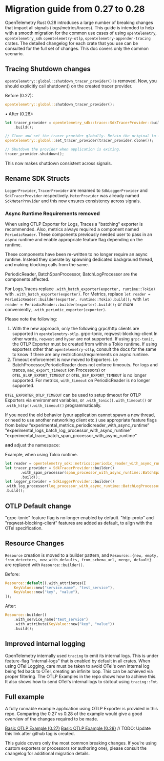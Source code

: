 # Migration guide from 0.27 to 0.28

OpenTelemetry Rust 0.28 introduces a large number of breaking changes that
impact all signals (logs/metrics/traces). This guide is intended to help with a
smooth migration for the common use cases of using `opentelemetry`,
`opentelemetry_sdk` `opentelemetry-otlp`, `opentelemetry-appender-tracing`
crates. The detailed changelog for each crate that you use can be consulted for
the full set of changes. This doc covers only the common scenario.

## Tracing Shutdown changes

`opentelemetry::global::shutdown_tracer_provider()` is removed. Now, you should
explicitly call shutdown() on the created tracer provider.

Before (0.27):

```rust
opentelemetry::global::shutdown_tracer_provider();
```

 • After (0.28):

```rust
let tracer_provider = opentelemetry_sdk::trace::SdkTracerProvider::builder()
    .build();

// Clone and set the tracer provider globally. Retain the original to invoke shutdown later.
opentelemetry::global::set_tracer_provider(tracer_provider.clone());

// Shutdown the provider when application is exiting.
tracer_provider.shutdown();
```

This now makes shutdown consistent across signals.

## Rename SDK Structs

`LoggerProvider`, `TracerProvider` are renamed to `SdkLoggerProvider` and
`SdkTracerProvider` respectively. `MeterProvider` was already named
`SdkMeterProvider` and this now ensures consistency across signals.

### Async Runtime Requirements removed

When using OTLP Exporter for Logs, Traces a "batching" exporter is recommended.
Also, metrics always required a component named `PeriodicReader`. These
components previously needed user to pass in an async runtime and enable
appropriate feature flag depending on the runtime.

These components have been re-written to no longer require an async runtime.
Instead they operate by spawning dedicated background thread, and making
blocking calls from the same.

PeriodicReader, BatchSpanProcessor, BatchLogProcessor are the components
affected.

For Logs,Traces replace `.with_batch_exporter(exporter, runtime::Tokio)` with
`.with_batch_exporter(exporter)`. For Metrics, replace `let reader =
PeriodicReader::builder(exporter, runtime::Tokio).build();` with `let reader =
PeriodicReader::builder(exporter).build();` or more conveniently,
`.with_periodic_exporter(exporter)`.

Please note the following:

1. With the new approach, only the following grpc/http clients are supported in
   `opentelemetry-otlp`. grpc-tonic, reqwest-blocking-client In other words,
   `reqwest` and `hyper` are not supported. If using `grpc-tonic`, the OTLP
   Exporter must be created from within a Tokio runtime.
   If using exporters other than `opentelemetry-otlp`, consult the docs
   for the same to know if there are any restrictions/requirements on async
   runtime.
2. Timeout enforcement is now moved to Exporters. i.e
BatchProcessor,PeriodicReader does not enforce timeouts. For logs and traces,
`max_export_timeout` (on Processors) or `OTEL_BLRP_EXPORT_TIMEOUT` or
`OTEL_BSP_EXPORT_TIMEOUT` is no longer supported. For metrics, `with_timeout` on
PeriodicReader is no longer supported.

`OTEL_EXPORTER_OTLP_TIMEOUT` can be used to setup timeout for OTLP Exporters via
environment variables, or `.with_tonic().with_timeout()` or
`.with_http().with_timeout()` programmatically.

If you need the old behavior (your application cannot spawn a new thread, or
need to use another networking client etc.) use appropriate feature flags from
  below “experimental_metrics_periodicreader_with_async_runtime”
  "experimental_logs_batch_log_processor_with_async_runtime"
  "experimental_trace_batch_span_processor_with_async_runtime"

 **and** adjust the namespace:

 Example, when using Tokio runtime.

 ```rust
let reader = opentelemetry_sdk::metrics::periodic_reader_with_async_runtime::PeriodicReader::builder(exporter, runtime::Tokio).build();
let tracer_provider = SdkTracerProvider::builder()
        .with_span_processor(span_processor_with_async_runtime::BatchSpanProcessor::builder(exporter, runtime::Tokio).build())
        .build();
let logger_provider = SdkLoggerProvider::builder()
.with_log_processor(log_processor_with_async_runtime::BatchLogProcessor::builder(exporter, runtime::Tokio).build())
.build();
```

## OTLP Default change

"grpc-tonic" feature flag is no longer enabled by default. "http-proto" and
  "reqwest-blocking-client" features are added as default, to align with the
  OTel specification.

## Resource Changes

`Resource` creation is moved to a builder pattern, and `Resource::{new, empty,
from_detectors, new_with_defaults, from_schema_url, merge, default}` are
replaced with `Resource::builder()`.

Before:

```rust
Resource::default().with_attributes([
    KeyValue::new("service.name", "test_service"),
    KeyValue::new("key", "value"),
]);
```

After:

```rust
Resource::builder()
    .with_service_name("test_service")
    .with_attribute(KeyValue::new("key", "value"))
    .build();
```

## Improved internal logging

OpenTelemetry internally used `tracing` to emit its internal logs. This is under
feature-flag "internal-logs" that is enabled by default in all crates. When
using OTel Logging, care must be taken to avoid OTel's own internal log being
fed back to OTel, creating an infinite loop. This can be achieved via proper
filtering. The OTLP Examples in the repo shows how to achieve this. It also
shows how to send OTel's internal logs to stdtout using `tracing::Fmt`.

## Full example

A fully runnable example application using OTLP Exporter is provided in this
repo. Comparing the 0.27 vs 0.28 of the example would give a good overview of
the changes required to be made.

[Basic OTLP Example
(0.27)](https://github.com/open-telemetry/opentelemetry-rust/tree/opentelemetry-otlp-0.27.0/opentelemetry-otlp/examples)
[Basic OTLP Example
(0.28)](https://github.com/open-telemetry/opentelemetry-rust/tree/opentelemetry-otlp-0.27.0/opentelemetry-otlp/examples)
// TODO: Update this link after github tag is created.

This guide covers only the most common breaking changes. If you’re using custom
exporters or processors (or authoring one), please consult the changelog for
additional migration details.

